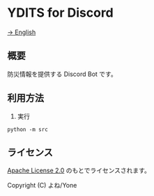 # YDITS for Discord

[→ English](./README.md)

## 概要

防災情報を提供する Discord Bot です。

## 利用方法

1. 実行

```
python -m src
```

## ライセンス

[Apache License 2.0](./LICENSE) のもとでライセンスされます。

Copyright (C) よね/Yone
